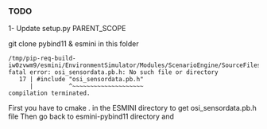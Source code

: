 ### TODO
1- Update setup.py
PARENT_SCOPE

git clone pybind11 & esmini in this folder


    /tmp/pip-req-build-iw0zvwm9/esmini/EnvironmentSimulator/Modules/ScenarioEngine/SourceFiles/OSIReporter.hpp:17:10: fatal error: osi_sensordata.pb.h: No such file or directory
       17 | #include "osi_sensordata.pb.h"
          |          ^~~~~~~~~~~~~~~~~~~~~
    compilation terminated.

First you have to cmake . in the ESMINI directory to get osi_sensordata.pb.h file
Then go back to esmini-pybind11 directory and 